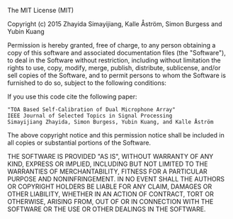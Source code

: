 The MIT License (MIT)

Copyright (c) 2015 Zhayida Simayijiang, Kalle Åström, Simon Burgess and Yubin Kuang

Permission is hereby granted, free of charge, to any person obtaining a copy
of this software and associated documentation files (the "Software"), to deal
in the Software without restriction, including without limitation the rights
to use, copy, modify, merge, publish, distribute, sublicense, and/or sell
copies of the Software, and to permit persons to whom the Software is
furnished to do so, subject to the following conditions:
  
  If you use this code cite the following paper:
  
    "TOA Based Self-Calibration of Dual Microphone Array" 
    IEEE Journal of Selected Topics in Signal Processing
    Simayijiang Zhayida, Simon Burgess, Yubin Kuang, and Kalle Åström


The above copyright notice and this permission notice shall be included in all
copies or substantial portions of the Software.

THE SOFTWARE IS PROVIDED "AS IS", WITHOUT WARRANTY OF ANY KIND, EXPRESS OR
IMPLIED, INCLUDING BUT NOT LIMITED TO THE WARRANTIES OF MERCHANTABILITY,
FITNESS FOR A PARTICULAR PURPOSE AND NONINFRINGEMENT. IN NO EVENT SHALL THE
AUTHORS OR COPYRIGHT HOLDERS BE LIABLE FOR ANY CLAIM, DAMAGES OR OTHER
LIABILITY, WHETHER IN AN ACTION OF CONTRACT, TORT OR OTHERWISE, ARISING FROM,
OUT OF OR IN CONNECTION WITH THE SOFTWARE OR THE USE OR OTHER DEALINGS IN THE
SOFTWARE.
